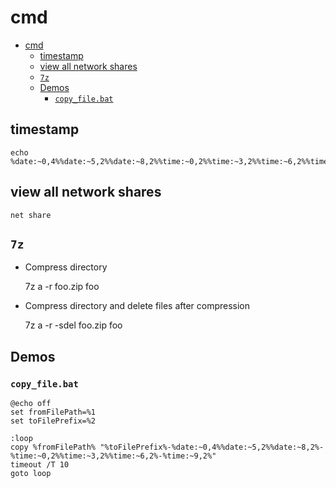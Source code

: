 # cmd

- [cmd](#cmd)
  - [timestamp](#timestamp)
  - [view all network shares](#view-all-network-shares)
  - [`7z`](#7z)
  - [Demos](#demos)
    - [`copy_file.bat`](#copy_filebat)

## timestamp

    echo %date:~0,4%%date:~5,2%%date:~8,2%%time:~0,2%%time:~3,2%%time:~6,2%%time:~9,2%

## view all network shares

    net share

## `7z`

- Compress directory

    7z a -r foo.zip foo

- Compress directory and delete files after compression

    7z a -r -sdel foo.zip foo

## Demos

### `copy_file.bat`

    @echo off
    set fromFilePath=%1
    set toFilePrefix=%2

    :loop
    copy %fromFilePath% "%toFilePrefix%-%date:~0,4%%date:~5,2%%date:~8,2%-%time:~0,2%%time:~3,2%%time:~6,2%-%time:~9,2%"
    timeout /T 10
    goto loop
